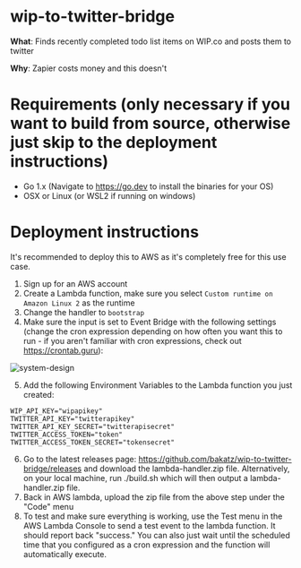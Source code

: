 # wip-to-twitter-bridge
**What**: Finds recently completed todo list items on WIP.co and posts them to twitter

**Why**: Zapier costs money and this doesn't

# Requirements (only necessary if you want to build from source, otherwise just skip to the deployment instructions)
- Go 1.x (Navigate to https://go.dev to install the binaries for your OS)
- OSX or Linux (or WSL2 if running on windows)

# Deployment instructions
It's recommended to deploy this to AWS as it's completely free for this use case.
1. Sign up for an AWS account
2. Create a Lambda function, make sure you select `Custom runtime on Amazon Linux 2` as the runtime
3. Change the handler to `bootstrap`
4. Make sure the input is set to Event Bridge with the following settings (change the cron expression depending on how often you want this to run - if you aren't familiar with cron expressions, check out https://crontab.guru):

![system-design](https://github.com/bakatz/rust-server-map-deleter/assets/1575240/3ddaff01-e89e-4094-8a2b-0371dd8f7396)

5. Add the following Environment Variables to the Lambda function you just created:
```
WIP_API_KEY="wipapikey"
TWITTER_API_KEY="twitterapikey"
TWITTER_API_KEY_SECRET="twitterapisecret"
TWITTER_ACCESS_TOKEN="token"
TWITTER_ACCESS_TOKEN_SECRET="tokensecret"
```

6. Go to the latest releases page: https://github.com/bakatz/wip-to-twitter-bridge/releases and download the lambda-handler.zip file. Alternatively, on your local machine, run ./build.sh which will then output a lambda-handler.zip file.
7. Back in AWS lambda, upload the zip file from the above step under the "Code" menu
8. To test and make sure everything is working, use the Test menu in the AWS Lambda Console to send a test event to the lambda function. It should report back "success." You can also just wait until the scheduled time that you configured as a cron expression and the function will automatically execute.
